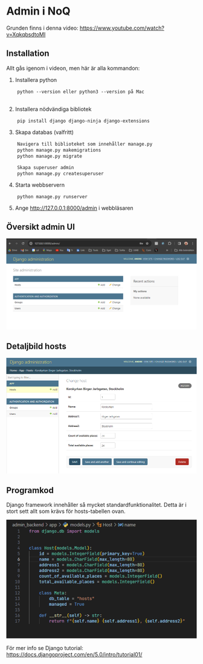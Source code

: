 # Admin i NoQ
Grunden finns i denna video: https://www.youtube.com/watch?v=XqkqbsdtoMI

## Installation
Allt gås igenom i videon, men här är alla kommandon:

1. Installera python
```
    python --version eller python3 --version på Mac
    
```
2. Installera nödvändiga bibliotek
```
    pip install django django-ninja django-extensions
```
3. Skapa databas (valfritt)
```
    Navigera till biblioteket som innehåller manage.py
    python manage.py makemigrations
    python manage.py migrate
```

```
    Skapa superuser admin
    python manage.py createsuperuser
```
4. Starta webbservern
```
    python manage.py runserver
```
5. Ange http://127.0.0.1:8000/admin i webbläsaren

## Översikt admin UI
![Alt text](admin.png)
## Detaljbild hosts
![Alt text](hosts.png)

## Programkod
Django framework innehåller så mycket standardfunktionalitet. Detta är i stort sett allt som krävs för hosts-tabellen ovan.

![Alt text](programkod.png)

För mer info se Django tutorial: https://docs.djangoproject.com/en/5.0/intro/tutorial01/